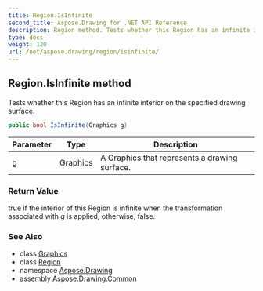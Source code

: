 ```yaml
---
title: Region.IsInfinite
second_title: Aspose.Drawing for .NET API Reference
description: Region method. Tests whether this Region has an infinite interior on the specified drawing surface
type: docs
weight: 120
url: /net/aspose.drawing/region/isinfinite/
---
```

## Region.IsInfinite method

Tests whether this Region has an infinite interior on the specified drawing surface.

```csharp
public bool IsInfinite(Graphics g)
```

| Parameter | Type | Description |
| --- | --- | --- |
| g | Graphics | A Graphics that represents a drawing surface. |

### Return Value

true if the interior of this Region is infinite when the transformation associated with *g* is applied; otherwise, false.

### See Also

* class [Graphics](../../graphics/)
* class [Region](../)
* namespace [Aspose.Drawing](../../region/)
* assembly [Aspose.Drawing.Common](../../../)


